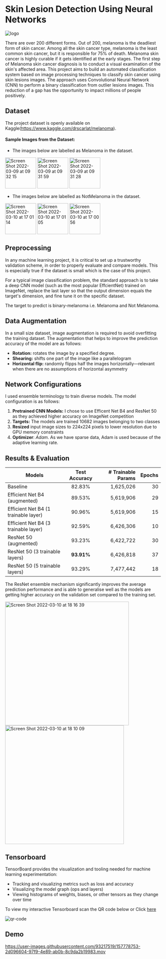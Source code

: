 # Skin Lesion Detection Using Neural Networks
![logo](https://user-images.githubusercontent.com/93217519/157762783-04e4699a-941c-45a7-a6ce-a7bae22adeec.jpeg)

There are over 200 different forms. Out of 200, melanoma is the deadliest form of skin cancer. Among all the skin cancer type, melanoma is the least common skin cancer, but it is responsible for 75% of death. Melanoma skin cancer is highly curable if it gets identified at the early stages. The first step of Melanoma skin cancer diagnosis is to conduct a visual examination of the skin's affected area. This project aims to build an automated classification system based on image processing techniques to classify skin cancer using skin lesions images. The approach uses Convolutional Neural Network (CNN) to perform a binary classification from outlier lesions images. This reduction of a gap has the opportunity to impact millions of people positively.

## Dataset
The project dataset is openly available on Kaggle(https://www.kaggle.com/drscarlat/melanoma).

#### Sample Images from the Dataset:

- The images below are labelled as Melanoma in the dataset.

<img width="100" alt="Screen Shot 2022-03-09 at 09 32 15" src="https://user-images.githubusercontent.com/93217519/157761856-6d900aca-63e5-4b02-89ad-392f19401704.png"> <img width="100" alt="Screen Shot 2022-03-09 at 09 31 59" src="https://user-images.githubusercontent.com/93217519/157761910-8da0cd74-d723-4281-9695-cad6a07f0069.png"> <img width="100" alt="Screen Shot 2022-03-09 at 09 31 28" src="https://user-images.githubusercontent.com/93217519/157761912-67c66006-ce7b-4d85-a390-886781b97cc3.png">

- The images below are labelled as NotMelanoma in the dataset.

<img width="100" alt="Screen Shot 2022-03-10 at 17 01 14" src="https://user-images.githubusercontent.com/93217519/157762087-5dae3253-dd3f-4c8b-8a52-7d26cf6542b7.png"> <img width="100" alt="Screen Shot 2022-03-10 at 17 01 05" src="https://user-images.githubusercontent.com/93217519/157762088-ebdc7997-1fe4-43c1-9dad-240441660851.png"> <img width="100" alt="Screen Shot 2022-03-10 at 17 00 56" src="https://user-images.githubusercontent.com/93217519/157762089-0cae884c-fd02-430f-91d4-d8f25e3a3fa7.png">


## Preprocessing

In any machine learning project, it is critical to set up a trustworthy validation scheme, in order to properly evaluate and compare models. This is especially true if the dataset is small which is the case of this project.

For a typical image classification problem, the standard approach is to take a deep CNN model (such as the most popular EffcientNet) trained on ImageNet, replace the last layer so that the output dimension equals the target's dimension, and fine tune it on the specific dataset.

The target to predict is binary-melanoma i.e. Melanoma and Not Melanoma. 

## Data Augmentation

In a small size dataset, image augmentation is required to avoid overfitting the training dataset. The augmentation that helps to improve the prediction accuracy of the model are as follows:
- **Rotation:** rotates the image by a specified degree.
- **Shearing:** shifts one part of the image like a parallelogram
- **Horizontal flip:** randomly flipps half the images horizontally—relevant when there are no assumptions of horizontal asymmetry

## Network Configurations
I used ensemble terminology to train diverse models. The model configuration is as follows:

1. **Pretrained CNN Models:** I chose to use Efficent Net B4 and ResNet 50 as they achieved higher accuracy on ImageNet competition
2. **Targets:** The models are trained 10682 images belonging to two classes 
3. **Resized** input image sizes to 224x224 pixels to lower resolution due to GPU memory constraints
4. **Optimizer**: *Adam*. As we have sparse data, Adam is used because of the adaptive learning rate.

## Results & Evaluation

| Models        | Test Accuracy  |  # Trainable Params |Epochs |
| ------------- |:-------------:| -----:|-----:|
| Baseline      | 82.83% | 1,625,026 | 30 |
| Efficient Net B4 (augmented)      | 89.53%     |   5,619,906 |29 |
| Efficient Net B4 (1 trainable layer) | 90.96%      | 5,619,906 |15 |
| Efficient Net B4 (3 trainable layer) | 92.59%      | 6,426,306 |10 |
| ResNet 50 (augmented) | 93.23%      |    6,422,722 |30 |
| ResNet 50 (3 trainable layers) | **93.91%**      |    6,426,818 |37 |
| ResNet 50 (5 trainable layers) | 93.29%      |    7,477,442 |18 |

The ResNet ensemble mechanism significantly improves the average prediction performance and is able to generalise well as the models are getting higher accuracy on the validation set compared to the training set.

<img width="400" alt="Screen Shot 2022-03-10 at 18 16 39" src="https://user-images.githubusercontent.com/93217519/157771308-f8b4ce49-a6cc-4c13-b73d-21a41cec1298.png">
<img width="384" alt="Screen Shot 2022-03-10 at 18 10 09" src="https://user-images.githubusercontent.com/93217519/157770559-495d48a8-e8b4-4e00-96e9-c72b2f7c629a.png">


## Tensorboard
TensorBoard provides the visualization and tooling needed for machine learning experimentation:
- Tracking and visualizing metrics such as loss and accuracy
- Visualizing the model graph (ops and layers)
- Viewing histograms of weights, biases, or other tensors as they change over time

To view my interactive Tensorboard scan the QR code below or Click [here](https://tensorboard.dev/experiment/UVAwdGFwQA6JBWJPZEWLPQ/#scalars)

![qr-code](https://user-images.githubusercontent.com/93217519/157250970-69819cec-2024-4550-8f8d-8c3d13acfb17.png)

## Demo

https://user-images.githubusercontent.com/93217519/157778753-2d096604-97f9-4e89-ab0b-8c9da2b19983.mov

